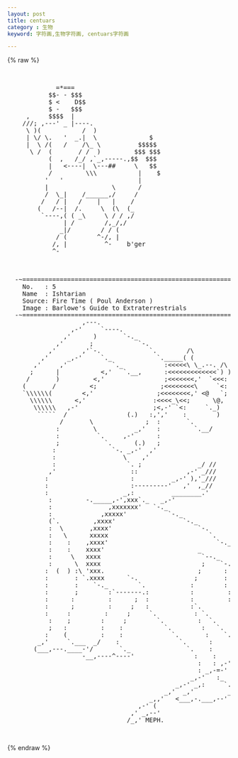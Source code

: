 ```yaml
---
layout: post
title: centuars
category : 生物
keyword: 字符画,生物字符画, centuars字符画

---
```

{% raw %}
<pre>


             =*===
           $$- - $$$
           $ <    D$$
           $ -   $$$
     ,     $$$$  |
    ///; ,---' _ |----.
     \ )(           /  )
     | \/ \.   '  _.|  \              $
     |  \ /(   /    /\_ \          $$$$$
      \ /  (       / /  )         $$$ $$$
           (  ,   /_/ ,`_,-----.,$$  $$$
           |   <----|  \---##     \   $$
           /         \\\           |    $
          '   '                    |
          |                 \      /
          /  \_|    /______,/     /
         /   / |   /    |   |    /
        (   /--|  /.     \  (\  (_
         `----,( ( _\     \ / / ,/
               | /        /,_/,/
              _|/        / / (
             / (        ^-/, |
            /, |          ^-    b'ger
            ^-



  -~============================================================~-
    No.   : 5
    Name  : Ishtarian
    Source: Fire Time ( Poul Anderson )
    Image : Barlowe's Guide to Extraterrestrials
  -~============================================================~-
                    ,---.
                 ,-'     `----.
               ,'      )       `-._
             ,'       ;            `-.
           ,'       ,'`-.             `.        /\
         ,'     _,-'     `._            `._____( (
       ,'     ,'            `._           :<<<<<\ \_.--. /\
      ;      |           <,'   `.__,      :<<<<<<<<<<<<<`) )
     /       )         <,'                ;<<<<<<<,'  `<<<:
    (       /         <;                 ;<<<<<<<<\     `<:
    `\\\\\\(        <,'                 ;<<<<<<<<,' <@   `;
      \\\\\\      <,'                  :<<<<_\<<;      \@,
       \\\\\\   ,-'                    ;<,-' `<:     `._)
        `````  /                (.)   :,','    :        )
              /       \              ;  :       `.  <Vv>
             :         \          _,'   :         `.__/
             :          `.     ,-'      :
             ;            `.      (.)   ;
            :               `-. _,-'  ,'
            :                  \    ,'
            :                   `. ;               _/ //
           ,'                    ::             ,-' _///
          :                      :          _,-' ),'_///
          :                      :---------'   ,'  ,_//
          :                    _,:          ________.'
           :         -._____,-',xxx`._   _,-'
           :               ,xxxxxxx'   `-._
           :             ,xxxxx'           `-._
           (`.         ,xxxx'                  `-._
           :  \       ,xxxx'                       `-.
           :   \      xxxxx                           `.
           :    :    ,xxxx'                             `-._
           :    :    xxxx'                         _        `.
           :     \   xxxx                           `--._     `.
           :      \  xxxx                           ;    `-.    `.
          :  (  ) :\ 'xxx.                         ;      : `-.   `.
          :       : `.xxxx      `-.               ;       :    `.   `.
          :       :    `-._        `.            :        :      `.   :
          :       ;        :`-------.:           :         :       :   :
          :      :         :      ;  :           :         :        :  :
          :      ;         :     ;   :           :`.        `.      :  :
          :     :         :     ;     `.          : `.        :     :  :
           :    ;        :     ;        `.         :  `.       `.   ; ;
           ;   :         :    :           `.        :   `.       : ; ;
          :    (         :    :             `.       :    `.      : ;
        _,'     `.___  _/    :                `.      :     `.   ; ;
       (___,---.____-'/       `._               `.    :       :,',':
                    -__,----^----'                :    :    ,-','   :
                                                   :   : ,-',' :    :
                                                   : _,-=-'     :   :
                                                 _,-'   :_    _,:   `._
                                             _,-' _,:     `._,'        )
                                          _,'  _,'         _)_,-.___,-'
                                      _,,'   <___,-.___,--'
                                   ,-' (
                                 ,' _,--'
                                /_,' MEPH.

 </pre>
{% endraw %}

